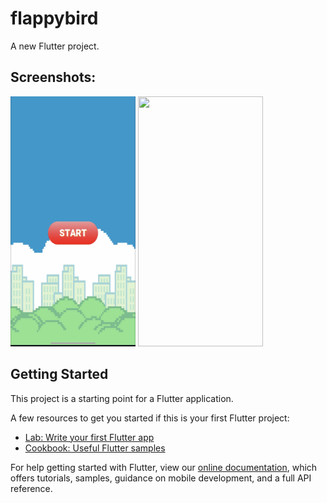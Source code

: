 # flappybird

A new Flutter project.

## Screenshots:

<img src="https://github.com/shehriyarmalik/flappybird/blob/master/screenshots/start.png?" height="400" width="200">
<img src="https://github.com/shehriyarmalik/FlutterChatApp/blob/master/screenshots/demo.gif?raw=true" height="400" width="200">



## Getting Started

This project is a starting point for a Flutter application.

A few resources to get you started if this is your first Flutter project:

- [Lab: Write your first Flutter app](https://flutter.dev/docs/get-started/codelab)
- [Cookbook: Useful Flutter samples](https://flutter.dev/docs/cookbook)

For help getting started with Flutter, view our
[online documentation](https://flutter.dev/docs), which offers tutorials,
samples, guidance on mobile development, and a full API reference.

